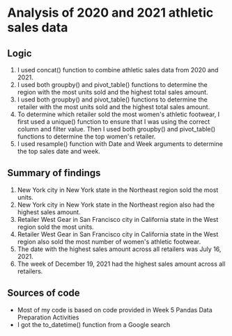 # Analysis of 2020 and 2021 athletic sales data

## Logic
1. I used concat() function to combine athletic sales data from 2020 and 2021.
1. I used both groupby() and pivot_table() functions to determine the region with the most units sold and the highest total sales amount.
1. I used both groupby() and pivot_table() functions to determine the retailer with the most units sold and the highest total sales amount.
1. To determine which retailer sold the most women's athletic footwear, I first used a unique() function to ensure that I was using the correct column and filter value. Then I used both groupby() and pivot_table() functions to determine the top women's retailer.
1. I used resample() function with Date and Week arguments to determine the top sales date and week.

## Summary of findings
1. New York city in New York state in the Northeast region sold the most units.
1. New York city in New York state in the Northeast region also had the highest sales amount.
1. Retailer West Gear in San Francisco city in California state in the West region sold the most units.
1. Retailer West Gear in San Francisco city in California state in the West region also sold the most number of women's athletic footwear.
1. The date with the highest sales amount across all retailers was July 16, 2021.
1. The week of December 19, 2021 had the highest sales amount across all retailers.

## Sources of code
* Most of my code is based on code provided in Week 5 Pandas Data Preparation Activities
* I got the to_datetime() function from a Google search